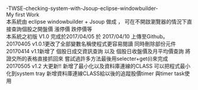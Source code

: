 <br>-TWSE-checking-system-with-Jsoup-eclipse-windowbuilder-
<br>My first Work
<br>本系統由 eclipse windowbuilder + Jsoup 做成 ， 可在不開啟瀏覽器的情況下直接查詢個股之開盤價 漲停價 跌停價等
<br>本系統之初版 V1.0 完成於2017/04/05 於 2017/04/10 上傳至Github。
<br>20170405 v1.0.1更改了全部變數名稱使程式更容易閱讀 同時刪除部份元件
<br>20170414 v1.1新增了 個股日成交資訊查詢 以及 個股日收盤價及月平均價查詢 將證交所的表格直接抓回來 嘗試過許多方法最後用selecter+get(i)來完成
<br>20170505 v1.2 大更新!! 新增了最小化以及資料庫連線的CLASS 可以把程式最小化到system tray 新增資料庫連線CLASS給以後的追蹤股價timer 與timer task使用 

